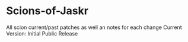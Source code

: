 # Scions-of-Jaskr
All scion current/past patches as well an notes for each change
Current Version: Initial Public Release
